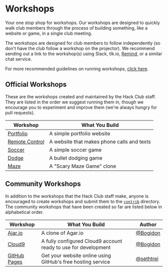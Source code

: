 # Workshops

Your one stop shop for workshops. Our workshops are designed to quickly walk
club members through the process of building something, like a website or game,
in a single club meeting.

The workshops are designed for club members to follow independently (so don't
have the club follow a workshop on the projector). We recommend sending out a
link to the workshop(s) using Slack, tlk.io, [Remind](https://www.remind.com/),
or a similar chat service.

For more recommended guidelines on running workshops,
[click here](workshop_details.md#general-workshop-facilitation-guidelines).

## Official Workshops

These are the workshops created and maintained by the Hack Club staff. They are
listed in the order we suggest running them in, though we encourage you to
experiment and improve them (we're always hungry for pull requests).

| Workshop                                   | What You Build                             |
|--------------------------------------------|--------------------------------------------|
| [Portfolio](portfolio/README.md)           | A simple portfolio website                 |
| [Remote Control](remote_control/README.md) | A website that makes phone calls and texts |
| [Soccer](soccer/README.md)                 | A simple soccer game                       |
| [Dodge](dodge/README.md)                   | A bullet dodging game                      |
| [Maze](maze/README.md)                     | A "Scary Maze Game" clone                  |

## Community Workshops

In addition to the workshops that the Hack Club staff make, anyone is encouraged
to create workshops and submit them to the [`contrib`](contrib/) directory. The
community workshops that have been created so far are listed below in
alphabetical order.

| Workshop                                       | What You Build                                                 | Author                                   |
| ---------------------------------------------- | -------------------------------------------------------------- | ---------------------------------------- |
| [Ajar.io](contrib/ajar/README.md)              | A clone of Agar.io                                             | [@Bogidon](https://github.com/Bogidon)   |
| [Cloud9](contrib/cloud9/README.md)             | A fully configured Cloud9 account ready to use for development | [@Bogidon](https://github.com/Bogidon)   |
| [GitHub Pages](contrib/github-pages/README.md) | Get your website online using GitHub's free hosting service    | [@sethtrei](https://github.com/sethtrei) |
